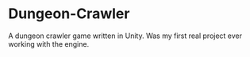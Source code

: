 # Dungeon-Crawler
A dungeon crawler game written in Unity. Was my first real project ever working with the engine.
